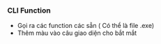 ###  CLI Function
-  Gọi ra các function các sẵn ( Có thể là file .exe)
-  Thêm màu vào câu giao diện cho bắt mắt
